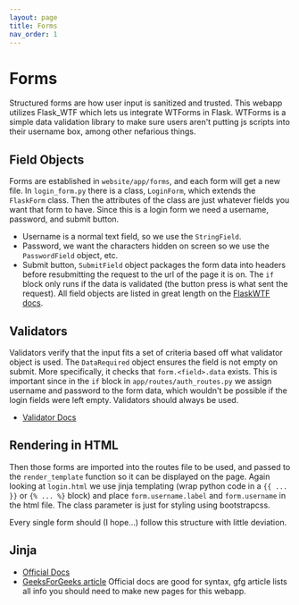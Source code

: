 ```yaml
---
layout: page
title: Forms
nav_order: 1
---
```


# Forms

Structured forms are how user input is sanitized and trusted. This webapp utilizes Flask_WTF which lets us integrate WTForms in Flask. WTForms is a simple data validation library to make sure users aren't putting js scripts into their username box, among other nefarious things.

## Field Objects
Forms are established in `website/app/forms`, and each form will get a new file. In `login_form.py` there is a class, `LoginForm`, which extends the `FlaskForm` class. Then the attributes of the class are just whatever fields you want that form to have. 
Since this is a login form we need a username, password, and submit button. 
- Username is a normal text field, so we use the `StringField`.
- Password, we want the characters hidden on screen so we use the `PasswordField` object, etc. 
- Submit button, `SubmitField` object packages the form data into headers before resubmitting the request to the url of the page it is on. The `if` block only runs if the data is validated (the button press is what sent the request).
All field objects are listed in great length on the [FlaskWTF docs](https://flask-wtf.readthedocs.io/en/1.2.x/#:~:text=Flask%2DWTF%20%E2%80%94%20Flask%2DWTF,Version%200.10.3).


## Validators
Validators verify that the input fits a set of criteria based off what validator object is used. The `DataRequired` object ensures the field is not empty on submit. More specifically, it checks that `form.<field>.data` exists. This is important since in the `if` block in `app/routes/auth_routes.py` we assign username and password to the form data, which wouldn't be possible if the login fields were left empty. Validators should always be used.
- [Validator Docs](https://wtforms.readthedocs.io/en/2.3.x/validators/)


## Rendering in HTML
Then those forms are imported into the routes file to be used, and passed to the `render_template` function so it can be displayed on the page. Again looking at `login.html` we use jinja templating (wrap python code in a `{{ ... }}` or `{% ... %}` block) and place `form.username.label` and `form.username` in the html file. The class parameter is just for styling using bootstrapcss.

Every single form should (I hope...) follow this structure with little deviation.

## Jinja
- [Official Docs](https://jinja.palletsprojects.com/en/stable/)
- [GeeksForGeeks article](https://www.geeksforgeeks.org/python/templating-with-jinja2-in-flask/)
Official docs are good for syntax, gfg article lists all info you should need to make new pages for this webapp.
